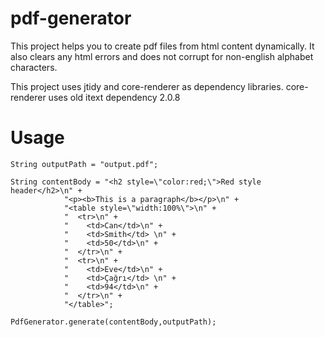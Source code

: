 # pdf-generator

This project helps you to create pdf files from html content dynamically. It also clears any html errors and does not corrupt for non-english alphabet characters.

This project uses jtidy and core-renderer as dependency libraries. core-renderer uses old itext dependency 2.0.8 


# Usage

    String outputPath = "output.pdf";

    String contentBody = "<h2 style=\"color:red;\">Red style header</h2>\n" +
                "<p><b>This is a paragraph</b></p>\n" +
                "<table style=\"width:100%\">\n" +
                "  <tr>\n" +
                "    <td>Can</td>\n" +
                "    <td>Smith</td> \n" +
                "    <td>50</td>\n" +
                "  </tr>\n" +
                "  <tr>\n" +
                "    <td>Eve</td>\n" +
                "    <td>Çağrı</td> \n" +
                "    <td>94</td>\n" +
                "  </tr>\n" +
                "</table>";

    PdfGenerator.generate(contentBody,outputPath);